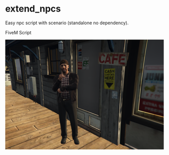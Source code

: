 # extend_npcs

Easy npc script with scenario (standalone no dependency).

FiveM Script

![CHEESE](screenshots/extend.png)
